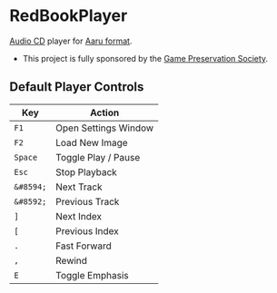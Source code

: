 # RedBookPlayer

[Audio CD](https://en.wikipedia.org/wiki/Compact_Disc_Digital_Audio) player for [Aaru format](https://github.com/aaru-dps/Aaru).

* This project is fully sponsored by the [Game Preservation Society](https://www.gamepres.org/en/).

## Default Player Controls

| Key | Action |
| --- | ------ |
| `F1`  | Open Settings Window |
| `F2` | Load New Image |
| `Space` | Toggle Play / Pause |
| `Esc` | Stop Playback |
| `&#8594;` | Next Track |
| `&#8592;` | Previous Track |
| `]` | Next Index |
| `[` | Previous Index |
| `.` | Fast Forward |
| `,` | Rewind |
| `E` | Toggle Emphasis |
